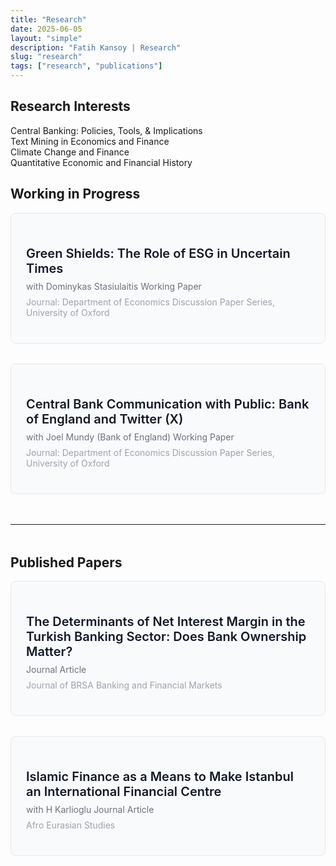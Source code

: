 ```yaml
---
title: "Research"
date: 2025-06-05
layout: "simple"
description: "Fatih Kansoy | Research"
slug: "research"
tags: ["research", "publications"]
---
```


<!-- Font Awesome CDN -->
<link rel="stylesheet" href="https://cdnjs.cloudflare.com/ajax/libs/font-awesome/6.5.1/css/all.min.css">

<!-- Tailwind CSS CDN -->
<script src="https://cdn.tailwindcss.com"></script>

<!-- Hidden Settings -->
<script>
    const ALWAYS_OPEN_DEFAULT = false; // false = buttons hidden until card clicked, true = all buttons visible by default
    const BLACK_WHITE_BUTTONS = false; // false = colored buttons, true = black and white style buttons
</script>

<style>
/* Clean, simple styling for standard page layout */
.paper-section {
    margin-bottom: 2rem;
    background-color: #f9fafb;
    padding: 1.5rem;
    border-radius: 0.5rem;
    border: 1px solid #e5e7eb;
    cursor: pointer;
    transition: box-shadow 0.2s;
}

.paper-section:hover {
    box-shadow: 0 4px 6px -1px rgba(0, 0, 0, 0.1), 0 2px 4px -1px rgba(0, 0, 0, 0.06);
}

.paper-header {
    cursor: pointer;
}

.paper-title {
    font-size: 1.25rem;
    font-weight: 600;
    color: #111827;
    margin-bottom: 0.5rem;
}

.paper-meta {
    font-size: 0.875rem;
    color: #6b7280;
    margin-bottom: 0.5rem;
}

.paper-journal {
    font-size: 0.875rem;
    color: #9ca3af;
    margin-bottom: 1rem;
}

.button-group {
    display: none;
    flex-wrap: wrap;
    gap: 0.75rem;
    margin-bottom: 1rem;
    margin-top: 1rem;
}

.button-group.show {
    display: flex;
}

/* Hide abstract and bibtex by default */
.abstract-section, .bibtex-section {
    display: none;
}

.abstract-section {
    background-color: #ffffff;
    padding: 1.5rem;
    border-radius: 0.5rem;
    margin: 1rem 0;
    border: 1px solid #e5e7eb;
}

.bibtex-section {
    background-color: #111827;
    color: #f3f4f6;
    padding: 1.5rem;
    border-radius: 0.5rem;
    margin: 1rem 0;
    font-family: monospace;
    font-size: 0.75rem;
}

/* Show when toggled */
.abstract-section.show, .bibtex-section.show {
    display: block;
}

.section-divider {
    margin: 3rem 0;
    border-color: #e5e7eb;
}

/* Black and white button style */
.black-white-style .button-group a,
.black-white-style .button-group button {
    background-color: #f3f4f6 !important;
    color: #374151 !important;
    border: 1px solid #d1d5db !important;
}

.black-white-style .button-group a:hover,
.black-white-style .button-group button:hover {
    background-color: #e5e7eb !important;
    color: #111827 !important;
}

/* Mobile-friendly responsive design */
@media (max-width: 768px) {
    .paper-section {
        padding: 1rem;
        margin-left: -0.5rem;
        margin-right: -0.5rem;
    }
    
    .button-group {
        gap: 0.5rem;
    }
    
    .button-group a,
    .button-group button {
        font-size: 0.75rem;
        padding: 0.375rem 0.75rem;
    }
}

/* Copy button styling */
.copy-button {
    background-color: #4b5563;
    color: #d1d5db;
    padding: 0.25rem 0.5rem;
    border-radius: 0.25rem;
    font-size: 0.75rem;
    border: none;
    cursor: pointer;
    transition: background-color 0.2s;
}

.copy-button:hover {
    background-color: #6b7280;
}

.copy-button.copied {
    background-color: #059669;
}

/* Expand indicator */
.expand-indicator {
    float: right;
    color: #9ca3af;
    transition: transform 0.2s;
}

.expand-indicator.expanded {
    transform: rotate(180deg);
}
</style>

## Research Interests

<div class="bg-gray-50 rounded-lg shadow-sm p-6 mb-8">
    <div class="grid grid-cols-1 md:grid-cols-2 gap-4">
        <div class="flex items-start gap-3">
            <i class="fas fa-chart-line text-blue-600 mt-1"></i>
            <span>Central Banking: Policies, Tools, & Implications</span>
        </div>
        <div class="flex items-start gap-3">
            <i class="fas fa-robot text-blue-600 mt-1"></i>
            <span>Text Mining in Economics and Finance</span>
        </div>
        <div class="flex items-start gap-3">
            <i class="fas fa-leaf text-green-600 mt-1"></i>
            <span>Climate Change and Finance</span>
        </div>
        <div class="flex items-start gap-3">
            <i class="fas fa-history text-purple-600 mt-1"></i>
            <span>Quantitative Economic and Financial History</span>
        </div>
    </div>
</div>

## Working in Progress

<!-- Paper 1: Green Shields -->
<div class="paper-section" onclick="toggleCard('paper1')">
    <div class="paper-header">
        <i class="fas fa-chevron-down expand-indicator" id="paper1-indicator"></i>
        <h3 class="paper-title">Green Shields: The Role of ESG in Uncertain Times</h3>
        <div class="paper-meta">
            with Dominykas Stasiulaitis 
            <span class="inline-block bg-orange-100 text-orange-800 text-xs px-2 py-1 rounded ml-2">Working Paper</span>
        </div>
        <div class="paper-journal">
            Journal: Department of Economics Discussion Paper Series, University of Oxford
        </div>
    </div>
    
  <div class="button-group" id="paper1-buttons">
        <a href="http://fatih.ai/esg.pdf" class="inline-flex items-center gap-2 text-blue-600 hover:text-blue-800 text-sm bg-blue-50 px-3 py-1.5 rounded-md transition-colors">
            <i class="fas fa-file-pdf"></i> View PDF
        </a>
        <a href="https://papers.ssrn.com/sol3/papers.cfm?abstract_id=5278853" target="_blank" class="inline-flex items-center gap-2 text-blue-700 hover:text-blue-900 text-sm bg-blue-100 px-3 py-1.5 rounded-md transition-colors">
            <i class="fas fa-file-alt"></i> SSRN
        </a>
        <a href="https://arxiv.org/abs/2506.02143" target="_blank" class="inline-flex items-center gap-2 text-red-700 hover:text-red-900 text-sm bg-red-100 px-3 py-1.5 rounded-md transition-colors">
            <i class="fas fa-archive"></i> arXiv
        </a>
        <a href="http://fatih.ai/esg.pdf" download class="inline-flex items-center gap-2 text-green-600 hover:text-green-800 text-sm bg-green-50 px-3 py-1.5 rounded-md transition-colors">
            <i class="fas fa-download"></i> Download
        </a>
        <button onclick="toggleAbstract(event, 'paper1')" class="inline-flex items-center gap-2 text-gray-600 hover:text-gray-800 text-sm bg-gray-50 px-3 py-1.5 rounded-md transition-colors">
            <i class="fas fa-file-alt"></i> Abstract
        </button>
        <button onclick="toggleBibtex(event, 'paper1')" class="inline-flex items-center gap-2 text-purple-600 hover:text-purple-800 text-sm bg-purple-50 px-3 py-1.5 rounded-md transition-colors">
            <i class="fas fa-quote-left"></i> BibTeX
        </button>
        <a href="https://x.com/kansoy/status/1929638410358346063" target="_blank" class="inline-flex items-center gap-2 text-gray-800 hover:text-gray-900 text-sm bg-gray-100 px-3 py-1.5 rounded-md transition-colors">
            <i class="fab fa-x-twitter"></i> X Thread
        </a>
        <a href="https://bsky.app/profile/fatih.ai/post/3lqno6dfwok24" target="_blank" class="inline-flex items-center gap-2 text-sky-600 hover:text-sky-800 text-sm bg-sky-50 px-3 py-1.5 rounded-md transition-colors">
            <i class="fas fa-cloud"></i> Bluesky
        </a>
    </div>
    
  <div class="abstract-section" id="paper1-abstract">
        <h4 class="font-semibold mb-2 text-gray-700">Abstract</h4>
        <p class="text-sm text-gray-600 leading-relaxed">
            The rapid growth of sustainable investing, now exceeding 35 trillion USD globally, has transformed financial markets, yet the implications for monetary policy transmission remain underexplored. While existing literature documents heterogeneous firm responses to monetary policy through traditional channels such as size and leverage, it remains unknown whether environmental, social, and governance (ESG) characteristics create distinct transmission mechanisms. Using high-frequency identification around 160 Federal Reserve announcements from 2005 to 2025, we uncover an asymmetric pattern: high-ESG firms gain 1.6 basis points of protection from contractionary target surprises, yet suffer 2.6 basis points greater sensitivity to forward guidance shocks. This asymmetry persists within industries and intensifies with investor climate awareness. Remarkably, the Paris Agreement inverted these relationships: before December 2015, high-ESG firms were more vulnerable to contractionary policy within industries; afterward, they gained protection, representing a 186 basis point reversal. We develop a two-period model featuring heterogeneous investors with sustainability preferences that quantitatively matches these patterns. The model reveals how ESG investors' non-pecuniary utility creates differential demand elasticities, simultaneously protecting green firms from immediate rate changes while amplifying forward guidance vulnerability through their longer investment horizons. These findings establish environmental characteristics as a new dimension of monetary policy non-neutrality, with important implications as sustainable finance continues expanding.
        </p>
    </div>
    
  <div class="bibtex-section" id="paper1-bibtex">
        <div class="flex justify-between items-start mb-2">
            <h4 class="font-sans font-semibold text-gray-300">BibTeX</h4>
            <button onclick="copyBibtex('paper1')" class="copy-button">
                <i class="fas fa-copy mr-1"></i> Copy
            </button>
        </div>
        <pre class="whitespace-pre-wrap" id="paper1-bibtex-content">@article{kansoy2025green,
  title={Green Shields: The Role of ESG in Uncertain Times},
  author={Kansoy, Fatih and Stasiulaitis, Dominykas},
  journal={Department of Economics Discussion Paper Series, University of Oxford},
  volume={June 2025},
  year={2025},
  institution={University of Oxford}
}</pre>
    </div>
</div>

<!-- Paper 2: Central Bank Communication -->
<div class="paper-section" onclick="toggleCard('paper2')">
    <div class="paper-header">
        <i class="fas fa-chevron-down expand-indicator" id="paper2-indicator"></i>
        <h3 class="paper-title">Central Bank Communication with Public: Bank of England and Twitter (X)</h3>
        <div class="paper-meta">
            with Joel Mundy (Bank of England) 
            <span class="inline-block bg-orange-100 text-orange-800 text-xs px-2 py-1 rounded ml-2">Working Paper</span>
        </div>
        <div class="paper-journal">
            Journal: Department of Economics Discussion Paper Series, University of Oxford
        </div>
    </div>
    
  <div class="button-group" id="paper2-buttons">
        <a href="http://fatih.ai/boe.pdf" class="inline-flex items-center gap-2 text-blue-600 hover:text-blue-800 text-sm bg-blue-50 px-3 py-1.5 rounded-md transition-colors">
            <i class="fas fa-file-pdf"></i> View PDF
        </a>
        <a href="https://papers.ssrn.com/sol3/papers.cfm?abstract_id=5279225" target="_blank" class="inline-flex items-center gap-2 text-blue-700 hover:text-blue-900 text-sm bg-blue-100 px-3 py-1.5 rounded-md transition-colors">
            <i class="fas fa-file-alt"></i> SSRN
        </a>
        <a href="https://arxiv.org/abs/2506.02559" target="_blank" class="inline-flex items-center gap-2 text-red-700 hover:text-red-900 text-sm bg-red-100 px-3 py-1.5 rounded-md transition-colors">
            <i class="fas fa-archive"></i> arXiv
        </a>
        <a href="http://fatih.ai/boe.pdf" download class="inline-flex items-center gap-2 text-green-600 hover:text-green-800 text-sm bg-green-50 px-3 py-1.5 rounded-md transition-colors">
            <i class="fas fa-download"></i> Download
        </a>
        <button onclick="toggleAbstract(event, 'paper2')" class="inline-flex items-center gap-2 text-gray-600 hover:text-gray-800 text-sm bg-gray-50 px-3 py-1.5 rounded-md transition-colors">
            <i class="fas fa-file-alt"></i> Abstract
        </button>
        <button onclick="toggleBibtex(event, 'paper2')" class="inline-flex items-center gap-2 text-purple-600 hover:text-purple-800 text-sm bg-purple-50 px-3 py-1.5 rounded-md transition-colors">
            <i class="fas fa-quote-left"></i> BibTeX
        </button>
    </div>
    
  <div class="abstract-section" id="paper2-abstract">
        <h4 class="font-semibold mb-2 text-gray-700">Abstract</h4>
        <p class="text-sm text-gray-600 leading-relaxed">
            Central banks increasingly use social media to communicate beyond financial markets, yet evidence on public engagement effectiveness remains limited. Despite 113 central banks joining Twitter between 2008 and 2018, we lack understanding of what drives audience interaction with their content. To examine engagement determinants, we analyzed 3.13 million tweets mentioning the Bank of England from 2007 to 2022, including 9,810 official posts. We investigate posting patterns, measure engagement elasticity, and identify content characteristics predicting higher interaction. The Bank's posting schedule misaligns with peak audience engagement times, with evening hours generating the highest interaction despite minimal posting. Cultural content, such as the Alan Turing 50 pound note, achieved 1,300 times higher engagement than routine policy communications. Engagement elasticity averaged 1.095 with substantial volatility during events like Brexit, contrasting with the Federal Reserve's stability. Media content dramatically increased engagement: videos by 1,700 percent, photos by 126 percent, while monetary policy announcements and readability significantly enhanced all metrics. Content quality and timing matter more than posting frequency for effective central bank communication. These findings suggest central banks should prioritize accessible, media-rich content during high-attention periods rather than increasing volume, with implications for digital communication strategies in fulfilling public transparency mandates.
        </p>
    </div>
    
  <div class="bibtex-section" id="paper2-bibtex">
        <div class="flex justify-between items-start mb-2">
            <h4 class="font-sans font-semibold text-gray-300">BibTeX</h4>
            <button onclick="copyBibtex('paper2')" class="copy-button">
                <i class="fas fa-copy mr-1"></i> Copy
            </button>
        </div>
        <pre class="whitespace-pre-wrap" id="paper2-bibtex-content">@article{kansoy2025central,
  title={Central Bank Communication with Public: Bank of England and Twitter (X)},
  author={Kansoy, Fatih and Mundy, Joel},
  journal={Department of Economics Discussion Paper Series, University of Oxford},
  volume={July 2025},
  year={2025},
  institution={University of Oxford and Bank of England}
}</pre>
    </div>
</div>

<hr class="section-divider">

## Published Papers

<!-- Paper 3: NIM -->
<div class="paper-section" onclick="toggleCard('nim')">
    <div class="paper-header">
        <i class="fas fa-chevron-down expand-indicator" id="nim-indicator"></i>
        <h3 class="paper-title">The Determinants of Net Interest Margin in the Turkish Banking Sector: Does Bank Ownership Matter?</h3>
        <div class="paper-meta">
            <span class="inline-block bg-indigo-100 text-indigo-800 text-xs px-2 py-1 rounded">Journal Article</span>
        </div>
        <div class="paper-journal">
            Journal of BRSA Banking and Financial Markets
        </div>
    </div>
    
  <div class="button-group" id="nim-buttons">
        <a href="http://fatih.ai/nim.pdf" class="inline-flex items-center gap-2 text-blue-600 hover:text-blue-800 text-sm bg-blue-50 px-3 py-1.5 rounded-md transition-colors">
            <i class="fas fa-file-pdf"></i> View PDF
        </a>
        <a href="https://dergipark.org.tr/tr/pub/bddkdergisi/issue/57356/874957" target="_blank" class="inline-flex items-center gap-2 text-violet-600 hover:text-violet-800 text-sm bg-violet-50 px-3 py-1.5 rounded-md transition-colors">
            <i class="fas fa-journal-whills"></i> Journal
        </a>
        <a href="http://fatih.ai/nim.pdf" download class="inline-flex items-center gap-2 text-green-600 hover:text-green-800 text-sm bg-green-50 px-3 py-1.5 rounded-md transition-colors">
            <i class="fas fa-download"></i> Download
        </a>
        <button onclick="toggleAbstract(event, 'nim')" class="inline-flex items-center gap-2 text-gray-600 hover:text-gray-800 text-sm bg-gray-50 px-3 py-1.5 rounded-md transition-colors">
            <i class="fas fa-file-alt"></i> Abstract
        </button>
        <button onclick="toggleBibtex(event, 'nim')" class="inline-flex items-center gap-2 text-purple-600 hover:text-purple-800 text-sm bg-purple-50 px-3 py-1.5 rounded-md transition-colors">
            <i class="fas fa-quote-left"></i> BibTeX
        </button>
    </div>
    
  <div class="abstract-section" id="nim-abstract">
        <h4 class="font-semibold mb-2 text-gray-700">Abstract</h4>
        <p class="text-sm text-gray-600 leading-relaxed">
            This research presented an empirical investigation of the determinants of the net interest margin in Turkish Banking sector with a particular emphasis on the bank ownership structure. This study employed a unique bank-level dataset covering Turkey's commercial banking sector for the 2001-2012. Our main results are as follows. Operation diversity, credit risk and operating costs are important determinants of margin in Turkey. More efficient banks exhibit lower margin and also price stability contributes to lower margin. The effect of principal determinants such as credit risk, bank size, market concentration and inflation vary across foreign-owned, state-controlled and private banks. At the same time, the impacts of implicit interest payment, operation diversity and operating cost are homogeneous across all banks.
        </p>
    </div>
    
  <div class="bibtex-section" id="nim-bibtex">
        <div class="flex justify-between items-start mb-2">
            <h4 class="font-sans font-semibold text-gray-300">BibTeX</h4>
            <button onclick="copyBibtex('nim')" class="copy-button">
                <i class="fas fa-copy mr-1"></i> Copy
            </button>
        </div>
        <pre class="whitespace-pre-wrap" id="nim-bibtex-content">@article{kansoy2012determinants,
  title={The determinants of net interest margin in the Turkish banking sector: does bank ownership matter},
  author={Kansoy, Fatih},
  journal={Journal of BRSA Banking and Financial Markets},
  volume={6},
  number={2},
  pages={13--49},
  year={2012},
  publisher={Banking Regulation and Supervision Agency}
}</pre>
    </div>
</div>

<!-- Paper 4: Istanbul -->
<div class="paper-section" onclick="toggleCard('istanbul')">
    <div class="paper-header">
        <i class="fas fa-chevron-down expand-indicator" id="istanbul-indicator"></i>
        <h3 class="paper-title">Islamic Finance as a Means to Make Istanbul an International Financial Centre</h3>
        <div class="paper-meta">
            with H Karlioglu 
            <span class="inline-block bg-indigo-100 text-indigo-800 text-xs px-2 py-1 rounded ml-2">Journal Article</span>
        </div>
        <div class="paper-journal">
            Afro Eurasian Studies
        </div>
    </div>
    
  <div class="button-group" id="istanbul-buttons">
        <a href="http://fatih.ai/istanbul.pdf" class="inline-flex items-center gap-2 text-blue-600 hover:text-blue-800 text-sm bg-blue-50 px-3 py-1.5 rounded-md transition-colors">
            <i class="fas fa-file-pdf"></i> View PDF
        </a>
        <a href="https://dergipark.org.tr/en/pub/afes/issue/44783/557024" target="_blank" class="inline-flex items-center gap-2 text-violet-600 hover:text-violet-800 text-sm bg-violet-50 px-3 py-1.5 rounded-md transition-colors">
            <i class="fas fa-journal-whills"></i> Journal
        </a>
        <a href="http://fatih.ai/istanbul.pdf" download class="inline-flex items-center gap-2 text-green-600 hover:text-green-800 text-sm bg-green-50 px-3 py-1.5 rounded-md transition-colors">
            <i class="fas fa-download"></i> Download
        </a>
        <button onclick="toggleAbstract(event, 'istanbul')" class="inline-flex items-center gap-2 text-gray-600 hover:text-gray-800 text-sm bg-gray-50 px-3 py-1.5 rounded-md transition-colors">
            <i class="fas fa-file-alt"></i> Abstract
        </button>
        <button onclick="toggleBibtex(event, 'istanbul')" class="inline-flex items-center gap-2 text-purple-600 hover:text-purple-800 text-sm bg-purple-50 px-3 py-1.5 rounded-md transition-colors">
            <i class="fas fa-quote-left"></i> BibTeX
        </button>
    </div>
    
  <div class="abstract-section" id="istanbul-abstract">
        <h4 class="font-semibold mb-2 text-gray-700">Abstract</h4>
        <p class="text-sm text-gray-600 leading-relaxed">
            This paper discusses and assesses Istanbul as an international finance centre within the context of its position in the sector of of Islamic finance. No doubt, Istanbul is a centre of business and culture of Turkey and the Turkish government is at present endeavouring to turn Istanbul into a regional finance centre in ten years and ,furthermore, into one of the top international financial centre in thirty years. In this context we evaluate Istanbul's potential and position to assume the role of a hub for Islamic finance. Our main conclusions are as follows; the current image, legal and regulatory infrastructure and human capacity of Istanbul do not presently allow it to become an international finance centre. In contrast, if we consider its strategic location standing between the Middle East, Eurasia and Africa as well as its strong relations with Muslim countries, and ,last but not least, its strong banking system, Istanbul has the potential to serve as a centre for Islamic finance provided that the government's ambitions remain focused in this direction.
        </p>
    </div>
    
  <div class="bibtex-section" id="istanbul-bibtex">
        <div class="flex justify-between items-start mb-2">
            <h4 class="font-sans font-semibold text-gray-300">BibTeX</h4>
            <button onclick="copyBibtex('istanbul')" class="copy-button">
                <i class="fas fa-copy mr-1"></i> Copy
            </button>
        </div>
        <pre class="whitespace-pre-wrap" id="istanbul-bibtex-content">@article{kansoy2013islamic,
  title={Islamic Finance as a Means to Make Istanbul an International Financial Centre},
  author={Kansoy, Fatih and Karlioglu, Hasan Huseyin},
  journal={Afro Eurasian Studies},
  volume={2},
  number={1-2},
  pages={126--143},
  year={2013},
  publisher={Musiad (Independent Industrialists and Businessmen's Association)}
}</pre>
    </div>
</div>

<script>
// Toggle card buttons visibility
function toggleCard(paperId) {
    const buttons = document.getElementById(paperId + '-buttons');
    const indicator = document.getElementById(paperId + '-indicator');
    
    buttons.classList.toggle('show');
    indicator.classList.toggle('expanded');
}

// Toggle abstract visibility
function toggleAbstract(event, paperId) {
    event.stopPropagation();
    const abstractBox = document.getElementById(paperId + '-abstract');
    const bibtexBox = document.getElementById(paperId + '-bibtex');
    
    // Hide bibtex if shown
    if (bibtexBox && bibtexBox.classList.contains('show')) {
        bibtexBox.classList.remove('show');
    }
    
    abstractBox.classList.toggle('show');
}

// Toggle bibtex visibility
function toggleBibtex(event, paperId) {
    event.stopPropagation();
    const bibtexBox = document.getElementById(paperId + '-bibtex');
    const abstractBox = document.getElementById(paperId + '-abstract');
    
    // Hide abstract if shown
    if (abstractBox && abstractBox.classList.contains('show')) {
        abstractBox.classList.remove('show');
    }
    
    bibtexBox.classList.toggle('show');
}

// Copy BibTeX to clipboard
function copyBibtex(paperId) {
    const bibtexContent = document.getElementById(paperId + '-bibtex-content').textContent;
    navigator.clipboard.writeText(bibtexContent).then(function() {
        // Change button text temporarily
        const button = event.target.closest('button');
        const originalHTML = button.innerHTML;
        button.innerHTML = '<i class="fas fa-check mr-1"></i> Copied!';
        button.classList.add('copied');
        
        setTimeout(() => {
            button.innerHTML = originalHTML;
            button.classList.remove('copied');
        }, 2000);
    }).catch(function(err) {
        console.error('Could not copy text: ', err);
    });
}

// Apply settings on load
window.onload = function() {
    // Apply button style
    if (BLACK_WHITE_BUTTONS) {
        document.body.classList.add('black-white-style');
    }
    
    // Apply default expansion setting
    if (ALWAYS_OPEN_DEFAULT) {
        // Show all button groups and rotate indicators
        const allButtons = document.querySelectorAll('.button-group');
        const allIndicators = document.querySelectorAll('.expand-indicator');
        
        allButtons.forEach(buttonGroup => {
            buttonGroup.classList.add('show');
        });
        allIndicators.forEach(indicator => {
            indicator.classList.add('expanded');
        });
    }
}

// Prevent card toggle when clicking on links/buttons inside
document.querySelectorAll('.button-group a, .button-group button, .abstract-section, .bibtex-section').forEach(element => {
    element.addEventListener('click', function(e) {
        e.stopPropagation();
    });
});
</script>
<!-- 
==========================
BUTTON LIBRARY - Copy and paste these buttons as needed
==========================

PDF Button:
<a href="#" class="inline-flex items-center gap-2 text-blue-600 hover:text-blue-800 text-sm bg-blue-50 px-3 py-1.5 rounded-md transition-colors">
    <i class="fas fa-file-pdf"></i> View PDF
</a>

Download Button:
<a href="#" download class="inline-flex items-center gap-2 text-green-600 hover:text-green-800 text-sm bg-green-50 px-3 py-1.5 rounded-md transition-colors">
    <i class="fas fa-download"></i> Download
</a>

Abstract Button:
<button onclick="toggleAbstract(event, 'PAPER_ID')" class="inline-flex items-center gap-2 text-gray-600 hover:text-gray-800 text-sm bg-gray-50 px-3 py-1.5 rounded-md transition-colors">
    <i class="fas fa-file-alt"></i> Abstract
</button>

BibTeX Button:
<button onclick="toggleBibtex(event, 'PAPER_ID')" class="inline-flex items-center gap-2 text-purple-600 hover:text-purple-800 text-sm bg-purple-50 px-3 py-1.5 rounded-md transition-colors">
    <i class="fas fa-quote-left"></i> BibTeX
</button>

External Link Button:
<a href="https://example.com" target="_blank" class="inline-flex items-center gap-2 text-indigo-600 hover:text-indigo-800 text-sm bg-indigo-50 px-3 py-1.5 rounded-md transition-colors">
    <i class="fas fa-external-link-alt"></i> External Link
</a>

Code Button:
<a href="#" target="_blank" class="inline-flex items-center gap-2 text-orange-600 hover:text-orange-800 text-sm bg-orange-50 px-3 py-1.5 rounded-md transition-colors">
    <i class="fas fa-code"></i> Code
</a>

Dataset Button:
<a href="#" target="_blank" class="inline-flex items-center gap-2 text-pink-600 hover:text-pink-800 text-sm bg-pink-50 px-3 py-1.5 rounded-md transition-colors">
    <i class="fas fa-database"></i> Dataset
</a>

Slides Button:
<a href="#" class="inline-flex items-center gap-2 text-teal-600 hover:text-teal-800 text-sm bg-teal-50 px-3 py-1.5 rounded-md transition-colors">
    <i class="fas fa-presentation-screen"></i> Slides
</a>

Video Button:
<a href="#" target="_blank" class="inline-flex items-center gap-2 text-red-600 hover:text-red-800 text-sm bg-red-50 px-3 py-1.5 rounded-md transition-colors">
    <i class="fas fa-video"></i> Video
</a>

Poster Button:
<a href="#" class="inline-flex items-center gap-2 text-yellow-600 hover:text-yellow-800 text-sm bg-yellow-50 px-3 py-1.5 rounded-md transition-colors">
    <i class="fas fa-image"></i> Poster
</a>

X (Twitter) Thread Button:
<a href="https://twitter.com/intent/tweet?text=YOUR_TEXT_HERE&url=YOUR_URL_HERE" target="_blank" class="inline-flex items-center gap-2 text-gray-800 hover:text-gray-900 text-sm bg-gray-100 px-3 py-1.5 rounded-md transition-colors">
    <i class="fab fa-x-twitter"></i> X Thread
</a>

Bluesky Button:
<a href="https://bsky.app/intent/compose?text=YOUR_TEXT_HERE" target="_blank" class="inline-flex items-center gap-2 text-sky-600 hover:text-sky-800 text-sm bg-sky-50 px-3 py-1.5 rounded-md transition-colors">
    <i class="fas fa-cloud"></i> Bluesky
</a>

LinkedIn Button:
<a href="https://www.linkedin.com/sharing/share-offsite/?url=YOUR_URL_HERE" target="_blank" class="inline-flex items-center gap-2 text-blue-700 hover:text-blue-900 text-sm bg-blue-100 px-3 py-1.5 rounded-md transition-colors">
    <i class="fab fa-linkedin"></i> LinkedIn
</a>

GitHub Button:
<a href="#" target="_blank" class="inline-flex items-center gap-2 text-gray-900 hover:text-black text-sm bg-gray-200 px-3 py-1.5 rounded-md transition-colors">
    <i class="fab fa-github"></i> GitHub
</a>

Preprint Button:
<a href="#" class="inline-flex items-center gap-2 text-emerald-600 hover:text-emerald-800 text-sm bg-emerald-50 px-3 py-1.5 rounded-md transition-colors">
    <i class="fas fa-file-lines"></i> Preprint
</a>

Journal Link Button:
<a href="#" target="_blank" class="inline-flex items-center gap-2 text-violet-600 hover:text-violet-800 text-sm bg-violet-50 px-3 py-1.5 rounded-md transition-colors">
    <i class="fas fa-journal-whills"></i> Journal
</a>

DOI Button:
<a href="https://doi.org/YOUR_DOI_HERE" target="_blank" class="inline-flex items-center gap-2 text-cyan-600 hover:text-cyan-800 text-sm bg-cyan-50 px-3 py-1.5 rounded-md transition-colors">
    <i class="fas fa-fingerprint"></i> DOI
</a>

Cite Button:
<button onclick="toggleCitation(event, 'PAPER_ID')" class="inline-flex items-center gap-2 text-rose-600 hover:text-rose-800 text-sm bg-rose-50 px-3 py-1.5 rounded-md transition-colors">
    <i class="fas fa-quote-right"></i> Cite
</button>

Blog Button:
<a href="#" target="_blank" class="inline-flex items-center gap-2 text-orange-600 hover:text-orange-800 text-sm bg-orange-50 px-3 py-1.5 rounded-md transition-colors">
    <i class="fas fa-blog"></i> Blog
</a>

YouTube Button:
<a href="https://youtube.com/watch?v=YOUR_VIDEO_ID" target="_blank" class="inline-flex items-center gap-2 text-red-600 hover:text-red-800 text-sm bg-red-50 px-3 py-1.5 rounded-md transition-colors">
    <i class="fab fa-youtube"></i> YouTube
</a>

Media Button:
<a href="#" target="_blank" class="inline-flex items-center gap-2 text-purple-600 hover:text-purple-800 text-sm bg-purple-50 px-3 py-1.5 rounded-md transition-colors">
    <i class="fas fa-newspaper"></i> Media
</a>


SSRN Button:
<a href="https://papers.ssrn.com/sol3/papers.cfm?abstract_id=YOUR_SSRN_ID" target="_blank" class="inline-flex items-center gap-2 text-blue-700 hover:text-blue-900 text-sm bg-blue-100 px-3 py-1.5 rounded-md transition-colors">
    <i class="fas fa-file-alt"></i> SSRN
</a>

ArXiv Button:
<a href="https://arxiv.org/abs/YOUR_ARXIV_ID" target="_blank" class="inline-flex items-center gap-2 text-red-700 hover:text-red-900 text-sm bg-red-100 px-3 py-1.5 rounded-md transition-colors">
    <i class="fas fa-archive"></i> arXiv
</a>
==========================
STATUS BADGES
==========================

Draft Ready Badge (Subtle Style):
<a href="YOUR_LINK" target="_blank" class="draft-badge inline-flex items-center gap-1 text-gray-600 hover:text-gray-800 text-xs bg-gray-50 px-2 py-1 rounded-md transition-colors">Draft Ready →</a>

Published Badge:
<span class="inline-block bg-green-100 text-green-800 text-xs px-2 py-1 rounded">Published</span>

Under Review Badge:
<span class="inline-block bg-blue-100 text-blue-800 text-xs px-2 py-1 rounded">Under Review</span>

Working Paper Badge:
<span class="inline-block bg-orange-100 text-orange-800 text-xs px-2 py-1 rounded">Working Paper</span>

Book Badge:
<span class="inline-block bg-purple-100 text-purple-800 text-xs px-2 py-1 rounded">Book</span>

Journal Article Badge:
<span class="inline-block bg-indigo-100 text-indigo-800 text-xs px-2 py-1 rounded">Journal Article</span>

Conference Paper Badge:
<span class="inline-block bg-teal-100 text-teal-800 text-xs px-2 py-1 rounded">Conference Paper</span>

Forthcoming Badge:
<span class="inline-block bg-pink-100 text-pink-800 text-xs px-2 py-1 rounded">Forthcoming</span>

-->